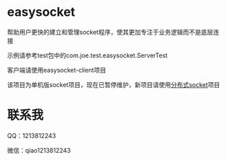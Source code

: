 # easysocket
帮助用户更快的建立和管理socket程序，使其更加专注于业务逻辑而不是底层连接


示例请参考test包中的com.joe.test.easysocket.ServerTest

客户端请使用easysocket-client项目


该项目为单机版socket项目，现在已暂停维护，新项目请使用[分布式socket](https://github.com/935237604/socket)项目

# 联系我
QQ：1213812243

微信：qiao1213812243
